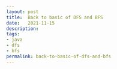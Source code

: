 ```yaml
---
layout: post
title:  Back to basic of DFS and BFS
date:   2021-11-15
description: 
tags:
- java
- dfs
- bfs
permalink: back-to-basic-of-dfs-and-bfs
---
```




